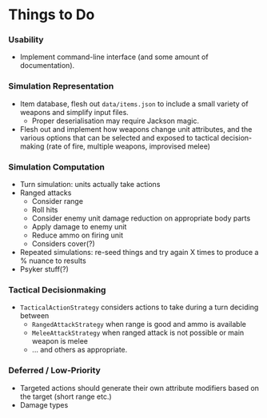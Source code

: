 # Things to Do

### Usability

* Implement command-line interface (and some amount of documentation).


### Simulation Representation

* Item database, flesh out `data/items.json` to include a small variety of weapons and simplify input files.
    * Proper deserialisation may require Jackson magic.
* Flesh out and implement how weapons change unit attributes, and the various options that can be selected and exposed to tactical decision-making (rate of fire, multiple weapons, improvised melee)


### Simulation Computation

* Turn simulation: units actually take actions
* Ranged attacks
    * Consider range
    * Roll hits
    * Consider enemy unit damage reduction on appropriate body parts
    * Apply damage to enemy unit
    * Reduce ammo on firing unit
    * Considers cover(?)
* Repeated simulations: re-seed things and try again X times to produce a % nuance to results
* Psyker stuff(?)


### Tactical Decisionmaking

* `TacticalActionStrategy` considers actions to take during a turn deciding between
    * `RangedAttackStrategy` when range is good and ammo is available
    * `MeleeAttackStrategy` when ranged attack is not possible or main weapon is melee
    * ... and others as appropriate.
    
### Deferred / Low-Priority

* Targeted actions should generate their own attribute modifiers based on the target (short range etc.)
* Damage types